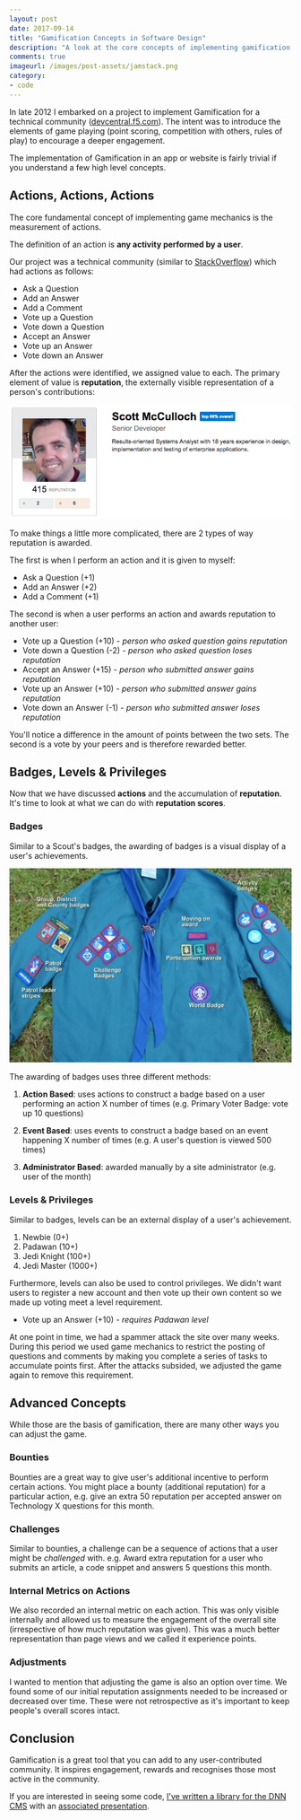 ```yaml
---
layout: post
date: 2017-09-14
title: "Gamification Concepts in Software Design"
description: "A look at the core concepts of implementing gamification in your own apps & websites."
comments: true
imageurl: /images/post-assets/jamstack.png
category: 
- code
---
```


In late 2012 I embarked on a project to implement Gamification for a technical community ([devcentral.f5.com](https://devcentral.f5.com)). The intent was to introduce the elements of game playing (point scoring, competition with others, rules of play) to encourage a deeper engagement. 

The implementation of Gamification in an app or website is fairly trivial if you understand a few high level concepts. 

<!--more-->

## Actions, Actions, Actions

The core fundamental concept of implementing game mechanics is the measurement of actions. 

The definition of an action is __any activity performed by a user__.

Our project was a technical community (similar to [StackOverflow](http://www.stackoverflow.com)) which had actions as follows:

- Ask a Question
- Add an Answer
- Add a Comment
- Vote up a Question
- Vote down a Question
- Accept an Answer
- Vote up an Answer
- Vote down an Answer

After the actions were identified, we assigned value to each. The primary element of value is __reputation__, the externally visible representation of a person's contributions:

![Reputation in Gamification](/images/post-assets/reputation.png)

To make things a little more complicated, there are 2 types of way reputation is awarded. 

The first is when I perform an action and it is given to myself:

- Ask a Question (+1)
- Add an Answer (+2)
- Add a Comment (+1)

The second is when a user performs an action and awards reputation to another user:

- Vote up a Question (+10) - *person who asked question gains reputation*
- Vote down a Question (-2) - *person who asked question loses reputation*
- Accept an Answer (+15) - *person who submitted answer gains reputation*
- Vote up an Answer (+10) - *person who submitted answer gains reputation*
- Vote down an Answer (-1) - *person who submitted answer loses reputation*

You'll notice a difference in the amount of points between the two sets. The second is a vote by your peers and is therefore rewarded better.

## Badges, Levels & Privileges

Now that we have discussed __actions__ and the accumulation of __reputation__. It's time to look at what we can do with __reputation scores__.

### Badges

Similar to a Scout's badges, the awarding of badges is a visual display of a user's achievements.

![Scout Badges](/images/post-assets/scout-badge.jpg)

The awarding of badges uses three different methods:

1. __Action Based__: uses actions to construct a badge based on a user performing an action X number of times (e.g. Primary Voter Badge: vote up 10 questions)

2. __Event Based__: uses events to construct a badge based on an event happening X number of times (e.g. A user's question is viewed 500 times)

3. __Administrator Based__: awarded manually by a site administrator (e.g. user of the month)

### Levels & Privileges

Similar to badges, levels can be an external display of a user's achievement.

1. Newbie (0+)
2. Padawan (10+)
3. Jedi Knight (100+)
4. Jedi Master (1000+)

Furthermore, levels can also be used to control privileges. We didn't want users to register a new account and then vote up their own content so we made up voting meet a level requirement.

- Vote up an Answer (+10) - *requires Padawan level*

At one point in time, we had a spammer attack the site over many weeks. During this period we used game mechanics to restrict the posting of questions and comments by making you complete a series of tasks to accumulate points first. After the attacks subsided, we adjusted the game again to remove this requirement.

## Advanced Concepts

While those are the basis of gamification, there are many other ways you can adjust the game. 

### Bounties

Bounties are a great way to give user's additional incentive to perform certain actions. You might place a bounty (additional reputation) for a particular action, e.g. give an extra 50 reputation per accepted answer on Technology X questions for this month. 

### Challenges

Similar to bounties, a challenge can be a sequence of actions that a user might be *challenged* with. e.g. Award extra reputation for a user who submits an article, a code snippet and answers 5 questions this month. 

### Internal Metrics on Actions

We also recorded an internal metric on each action. This was only visible internally and allowed us to measure the engagement of the overrall site (irrespective of how much reputation was given). This was a much better representation than page views and we called it experience points.

### Adjustments

I wanted to mention that adjusting the game is also an option over time. We found some of our initial reputation assignments needed to be increased or decreased over time. These were not retrospective as it's important to keep people's overall scores intact. 

## Conclusion

Gamification is a great tool that you can add to any user-contributed community. It inspires engagement, rewards and recognises those most active in the community. 

If you are interested in seeing some code, [I've written a library for the DNN CMS](/files/post-assets/gamification.01.00.00.source.zip) with an [associated presentation](/files/post-assets/gamification.pptx).

